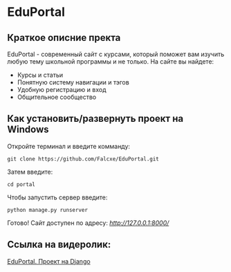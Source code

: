 # **EduPortal**
## Краткое описние пректа
EduPortal - современный сайт с курсами, который поможет вам изучить любую тему школьной программы и не только.
На сайте вы найдете:
 - Курсы и статьи
 - Понятную систему навигации и тэгов
 - Удобную регистрацию и вход
 - Общительное сообщество

## Как установить/развернуть проект на Windows
Откройте терминал и введите комманду:
```
git clone https://github.com/Falcxe/EduPortal.git
```
Затем введите:
```
cd portal
```
Чтобы запустить сервер введите:
```
python manage.py runserver
```
Готово! Сайт доступен по адресу: _http://127.0.0.1:8000/_

## Ссылка на видеролик:
[EduPortal. Проект на Django](rutube.ru)
